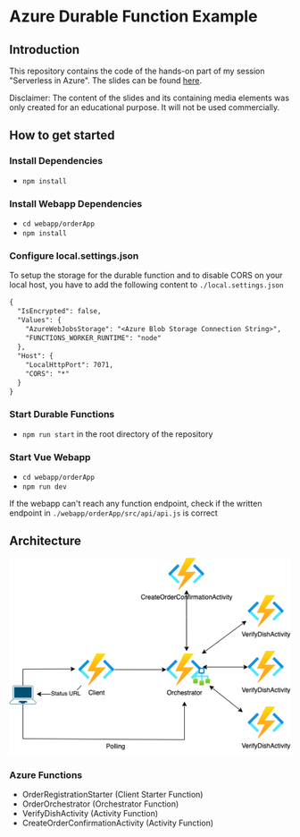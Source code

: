 # Azure Durable Function Example

## Introduction
This repository contains the code of the hands-on part of my session "Serverless in Azure".
The slides can be found [here](https://docs.google.com/presentation/d/1r8ly4xohlXivpctokPWbmHaSK406snyCQ7l_ugP4aME/edit?usp=sharing).

Disclaimer: The content of the slides and its containing media elements was only created for an educational purpose. It will not be used commercially.

## How to get started

### Install Dependencies

- `npm install`

### Install Webapp Dependencies

- `cd webapp/orderApp`
- `npm install`

### Configure local.settings.json
To setup the storage for the durable function and to disable CORS on your local host, you have to add the following content to `./local.settings.json`
```
{
  "IsEncrypted": false,
  "Values": {
    "AzureWebJobsStorage": "<Azure Blob Storage Connection String>",
    "FUNCTIONS_WORKER_RUNTIME": "node"
  },
  "Host": {
    "LocalHttpPort": 7071,
    "CORS": "*"
  }
}
```

### Start Durable Functions
- `npm run start` in the root directory of the repository

### Start Vue Webapp
- `cd webapp/orderApp`
- `npm run dev`

If the webapp can't reach any function endpoint, check if the written endpoint in `./webapp/orderApp/src/api/api.js` is correct


## Architecture
![Architecture Diagram](/docs/images/Serverless_Durable_Functions_Architecture.png)

### Azure Functions
- OrderRegistrationStarter (Client Starter Function)
- OrderOrchestrator (Orchestrator Function)
- VerifyDishActivity (Activity Function)
- CreateOrderConfirmationActivity (Activity Function)

